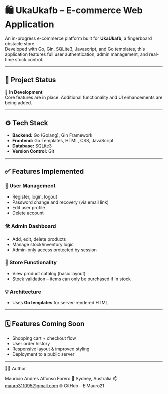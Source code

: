 # 🛍️ UkaUkafb – E-commerce Web Application

An in-progress e-commerce platform built for **UkaUkafb**, a fingerboard obstacle store.  
Developed with Go, Gin, SQLite3, Javascript, and Go templates, this application features full user authentication, admin management, and real-time stock control.

---

## 🚧 Project Status

🔧 **In Development**  
Core features are in place. Additional functionality and UI enhancements are being added.

---

## ⚙️ Tech Stack

- **Backend:** Go (Golang), Gin Framework
- **Frontend:** Go Templates, HTML, CSS, JavaScript
- **Database:** SQLite3
- **Version Control:** Git

---

## ✅ Features Implemented

### 🔐 User Management
- Register, login, logout
- Password change and recovery (via email link)
- Edit user profile
- Delete account

### 🛠️ Admin Dashboard
- Add, edit, delete products
- Manage stock/inventory logic
- Admin-only access protected by session

### 🛒 Store Functionality
- View product catalog (basic layout)
- Stock validation – items can only be purchased if in stock

### 💡 Architecture
- Uses **Go templates** for server-rendered HTML

---

## 🗓️ Features Coming Soon

- Shopping cart + checkout flow    
- User order history  
- Responsive layout & improved styling  
- Deployment to a public server

--- 
👨‍💻 Author

Mauricio Andres Alfonso Forero
📍 Sydney, Australia
📫 mauro311095@gmail.com
🌐 GitHub – ElMauro21





